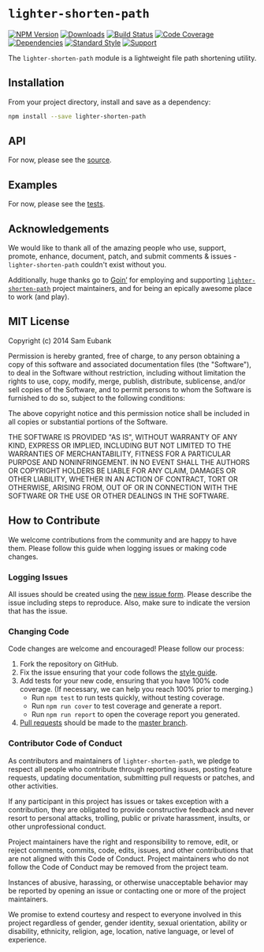# `lighter-shorten-path`
[![NPM Version](https://img.shields.io/npm/v/lighter-shorten-path.svg)](https://npmjs.org/package/lighter-shorten-path)
[![Downloads](https://img.shields.io/npm/dm/lighter-shorten-path.svg)](https://npmjs.org/package/lighter-shorten-path)
[![Build Status](https://img.shields.io/travis/lighterio/lighter-shorten-path.svg)](https://travis-ci.org/lighterio/lighter-shorten-path)
[![Code Coverage](https://img.shields.io/coveralls/lighterio/lighter-shorten-path/master.svg)](https://coveralls.io/r/lighterio/lighter-shorten-path)
[![Dependencies](https://img.shields.io/david/lighterio/lighter-shorten-path.svg)](https://david-dm.org/lighterio/lighter-shorten-path)
[![Standard Style](https://img.shields.io/badge/code%20style-standard-brightgreen.svg)](https://github.com/feross/standard)
[![Support](https://img.shields.io/gratipay/Lighter.io.svg)](https://gratipay.com/Lighter.io/)

The `lighter-shorten-path` module is a lightweight file path shortening utility.


## Installation

From your project directory, install and save as a dependency:
```bash
npm install --save lighter-shorten-path
```


## API

For now, please see the [source](https://github.com/lighterio/lighter-shorten-path/blob/master/lighter-shorten-path.js).


## Examples

For now, please see the [tests](https://github.com/lighterio/lighter-shorten-path/blob/master/test/type.js).


## Acknowledgements

We would like to thank all of the amazing people who use, support,
promote, enhance, document, patch, and submit comments & issues -
`lighter-shorten-path` couldn't exist without you.

Additionally, huge thanks go to [Goin’](https://goin.io) for employing
and supporting [`lighter-shorten-path`](http://lighter.io/lighter-shorten-path) project
maintainers, and for being an epically awesome place to work (and play).


## MIT License

Copyright (c) 2014 Sam Eubank

Permission is hereby granted, free of charge, to any person obtaining a copy
of this software and associated documentation files (the "Software"), to deal
in the Software without restriction, including without limitation the rights
to use, copy, modify, merge, publish, distribute, sublicense, and/or sell
copies of the Software, and to permit persons to whom the Software is
furnished to do so, subject to the following conditions:

The above copyright notice and this permission notice shall be included in all
copies or substantial portions of the Software.

THE SOFTWARE IS PROVIDED "AS IS", WITHOUT WARRANTY OF ANY KIND, EXPRESS OR
IMPLIED, INCLUDING BUT NOT LIMITED TO THE WARRANTIES OF MERCHANTABILITY,
FITNESS FOR A PARTICULAR PURPOSE AND NONINFRINGEMENT. IN NO EVENT SHALL THE
AUTHORS OR COPYRIGHT HOLDERS BE LIABLE FOR ANY CLAIM, DAMAGES OR OTHER
LIABILITY, WHETHER IN AN ACTION OF CONTRACT, TORT OR OTHERWISE, ARISING FROM,
OUT OF OR IN CONNECTION WITH THE SOFTWARE OR THE USE OR OTHER DEALINGS IN THE
SOFTWARE.


## How to Contribute

We welcome contributions from the community and are happy to have them.
Please follow this guide when logging issues or making code changes.

### Logging Issues

All issues should be created using the
[new issue form](https://github.com/lighterio/lighter-shorten-path/issues/new).
Please describe the issue including steps to reproduce. Also, make sure
to indicate the version that has the issue.

### Changing Code

Code changes are welcome and encouraged! Please follow our process:

1. Fork the repository on GitHub.
2. Fix the issue ensuring that your code follows the
   [style guide](http://lighter.io/style-guide).
3. Add tests for your new code, ensuring that you have 100% code coverage.
   (If necessary, we can help you reach 100% prior to merging.)
   * Run `npm test` to run tests quickly, without testing coverage.
   * Run `npm run cover` to test coverage and generate a report.
   * Run `npm run report` to open the coverage report you generated.
4. [Pull requests](http://help.github.com/send-pull-requests/) should be made
   to the [master branch](https://github.com/lighterio/lighter-shorten-path/tree/master).

### Contributor Code of Conduct

As contributors and maintainers of `lighter-shorten-path`, we pledge to respect all
people who contribute through reporting issues, posting feature requests,
updating documentation, submitting pull requests or patches, and other
activities.

If any participant in this project has issues or takes exception with a
contribution, they are obligated to provide constructive feedback and never
resort to personal attacks, trolling, public or private harassment, insults, or
other unprofessional conduct.

Project maintainers have the right and responsibility to remove, edit, or
reject comments, commits, code, edits, issues, and other contributions
that are not aligned with this Code of Conduct. Project maintainers who do
not follow the Code of Conduct may be removed from the project team.

Instances of abusive, harassing, or otherwise unacceptable behavior may be
reported by opening an issue or contacting one or more of the project
maintainers.

We promise to extend courtesy and respect to everyone involved in this project
regardless of gender, gender identity, sexual orientation, ability or
disability, ethnicity, religion, age, location, native language, or level of
experience.

